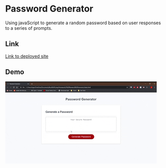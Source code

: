 # Password Generator
Using javaScript to generate a random password based on user responses to a series of prompts.

## Link
[Link to deployed site](https://tsgrewing.github.io/Password_Generator/)

## Demo
![Password Generator Demo](assets/images/passwordGenDemo.gif)
